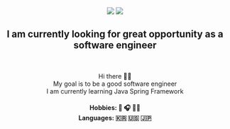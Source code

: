 <div align="center">
  <a href="hyeonsuns123@gmail.com" target="_blank"><img src="https://img.shields.io/badge/hyeonsuns123@gmail.com-EA4335?style=flat-square&logo=Gmail&logoColor=white"/></a>
  <a href="https://www.linkedin.com/in/hyeonsun-jung-551ba425b/" target="_blank"><img src="https://img.shields.io/badge/JasonJung-0A66C2?style=flat-square&logo=Linkedin&logoColor=white"/></a>
</div>

<h2 align="center"> I am currently looking for great opportunity as a software engineer </h2> 
<br>
<p align="center">
Hi there 👋🙂
<br>
My goal is to be a good software engineer
<br>
I am currently learning Java Spring Framework
</p>
<h4 align="center"> Hobbies: 🎹 🎧 🏋🏻  <br> Languages: 🇰🇷 🇺🇸 🇯🇵</h4>

<!--
**Jasonarea/Jasonarea** is a ✨ _special_ ✨ repository because its `README.md` (this file) appears on your GitHub profile.

Here are some ideas to get you started:

- 🔭 I’m currently working on ...
- 🌱 I’m currently learning ...
- 👯 I’m looking to collaborate on ...
- 🤔 I’m looking for help with ...
- 💬 Ask me about ...
- 📫 How to reach me: ...
- 😄 Pronouns: ...
- ⚡ Fun fact: ...
-->